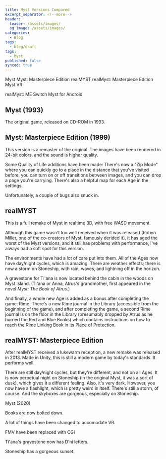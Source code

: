 ```yaml
---
title: Myst Versions Compared
excerpt_separator: <!--more-->
header:
  teaser: /assets/images/
  og_image: /assets/images/
categories:
  - Blog
tags:
  - blog/draft
tags:
  - Myst
published: false
synced: true
---
```

Myst
Myst: Masterpiece Edition
realMYST
realMyst: Masterpiece Edition
Myst VR

realMyst: ME Switch
Myst for Android

Myst (1993)
-----------

The original game, released on CD-ROM in 1993.

Myst: Masterpiece Edition (1999)
--------------------------------

This version is a remaster of the original. The images have been rendered in 24-bit colors, and the sound is higher quality.

Some Quality of Life additions have been made: There's now a "Zip Mode" where you can quickly go to a place in the distance that you've visited before, you can turn on or off transitions between images, and you can drop a page you're carrying. There's also a helpful map for each Age in the settings.

Unfortunately, a couple of bugs also snuck in.

realMYST
--------

This is a full remake of Myst in realtime 3D, with free WASD movement.

Although this game wasn't too well received when it was released (Robyn Miller, one of the co-creators of Myst, famously derided it), it has aged the worst of the Myst versions, and it still has problems with performance, I've always had a soft spot for this version.

The environments have had a lot of care put into them. All of the Ages now have day/night cycles, which is amazing. There are weather effects; there is now a storm on Stoneship, with rain, waves, and lightning off in the horizon.

A gravestone for Ti'ana is now located behind the cabin in the woods on Myst Island. (Ti'ana or Anna, Atrus's grandmother, first appeared in the novel _Myst: The Book of Atrus_.)

And finally, a whole new Age is added as a bonus after completing the game: Rime. There's a new Rime journal in the Library (accessible from the beginning of the game), and after completing the game, a second Rime journal is on the floor in the Library (presumably dropped by Atrus as he burned the Red and Blue Books) which contains instructions on how to reach the Rime Linking Book in its Place of Protection.

realMYST: Masterpiece Edition
-----------------------------

After realMYST received a lukewarm reception, a new remake was released in 2013. Made in Unity, this is still a modern game by today's standards. It performs well.

There are still day/night cycles, but they're different, and not on all Ages. It is now perpetual night on Stoneship (in the original Myst, it was a sort of dusk), which gives it a different feeling. Also, it's very dark. However, you now have a flashlight, which is pretty weird in itself. There's still a storm, of course. And the skyboxes are gorgeous, especially on Stoneship.



Myst (2020)

Books are now bolted down.

A lot of things have been changed to accomodate VR.

FMV have been replaced with CGI

Ti'ana's gravestone now has D'ni letters.

Stoneship has a gorgeous sunset.
